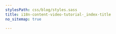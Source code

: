 ```yaml
---
stylesPath: css/blog/styles.sass
title: i18n-content-video-tutorial-_index-title
no_sitemap: true

---
```

